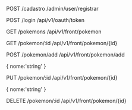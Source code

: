 POST    /cadastro
/admin/user/registrar

POST    /login
/api/v1/oauth/token

GET     /pokemons
/api/v1/front/pokemon

GET     /pokemon/:id
/api/v1/front/pokemon/{id}


POST    /pokemon/add
/api/v1/front/pokemon/add

{
    nome:'string'
}

PUT     /pokemon/:id
/api/v1/front/pokemon/{id}


{
    nome:'string'
}

DELETE  /pokemon/:id
/api/v1/front/pokemon/{id}
